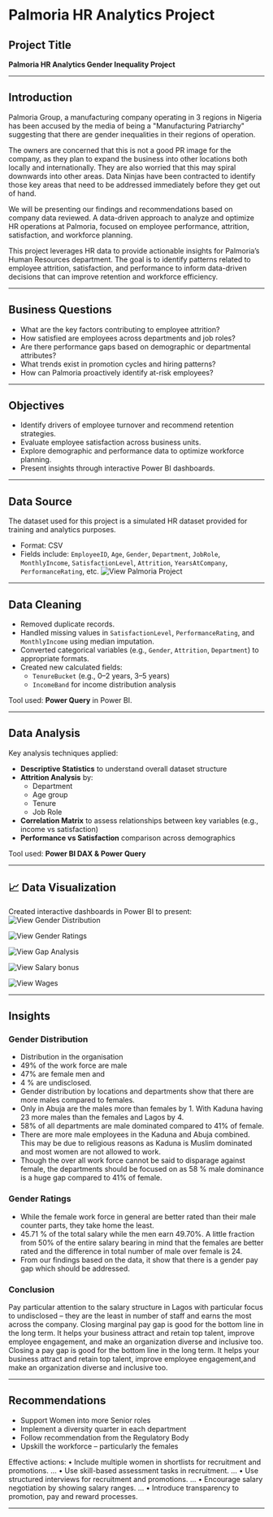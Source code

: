 # Palmoria HR Analytics Project

## Project Title
**Palmoria HR Analytics Gender Inequality Project**  

---

## Introduction
Palmoria Group, a manufacturing company operating in 3 regions in Nigeria has been accused by the media of being a "Manufacturing Patriarchy" suggesting that there are gender inequalities in their regions of operation. 

The owners are concerned that this is not a good PR image for the company, as they plan to expand the business into other locations both locally and internationally. They are also worried that this may spiral downwards into other areas. Data Ninjas have been contracted to identify those key areas that need to be addressed immediately before they get out of hand.

We will be presenting our findings and recommendations based on company data reviewed. A data-driven approach to analyze and optimize HR operations at Palmoria, focused on employee performance, attrition, satisfaction, and workforce planning.

This project leverages HR data to provide actionable insights for Palmoria’s Human Resources department. The goal is to identify patterns related to employee attrition, satisfaction, and performance to inform data-driven decisions that can improve retention and workforce efficiency.

---

## Business Questions
- What are the key factors contributing to employee attrition?
- How satisfied are employees across departments and job roles?
- Are there performance gaps based on demographic or departmental attributes?
- What trends exist in promotion cycles and hiring patterns?
- How can Palmoria proactively identify at-risk employees?

---

## Objectives
- Identify drivers of employee turnover and recommend retention strategies.
- Evaluate employee satisfaction across business units.
- Explore demographic and performance data to optimize workforce planning.
- Present insights through interactive Power BI dashboards.

---

## Data Source
The dataset used for this project is a simulated HR dataset provided for training and analytics purposes.  
- Format: CSV  
- Fields include: `EmployeeID`, `Age`, `Gender`, `Department`, `JobRole`, `MonthlyIncome`, `SatisfactionLevel`, `Attrition`, `YearsAtCompany`, `PerformanceRating`, etc.
![View Palmoria Project](https://github.com/QueenYewande/Analytics-Portfolio/blob/QueenYewande-patch-1/Power%20BI%20Projects/HR%20Raw%20data.png)

---

## Data Cleaning
- Removed duplicate records.
- Handled missing values in `SatisfactionLevel`, `PerformanceRating`, and `MonthlyIncome` using median imputation.
- Converted categorical variables (e.g., `Gender`, `Attrition`, `Department`) to appropriate formats.
- Created new calculated fields:
  - `TenureBucket` (e.g., 0–2 years, 3–5 years)
  - `IncomeBand` for income distribution analysis

Tool used: **Power Query** in Power BI.

---

## Data Analysis
Key analysis techniques applied:
- **Descriptive Statistics** to understand overall dataset structure
- **Attrition Analysis** by:
  - Department
  - Age group
  - Tenure
  - Job Role
- **Correlation Matrix** to assess relationships between key variables (e.g., income vs satisfaction)
- **Performance vs Satisfaction** comparison across demographics

Tool used: **Power BI DAX & Power Query**

---

## 📈 Data Visualization
Created interactive dashboards in Power BI to present:
![View Gender Distribution](https://github.com/QueenYewande/Analytics-Portfolio/blob/QueenYewande-patch-1/Power%20BI%20Projects/Gender%20Distribution.png)

![View Gender Ratings](https://github.com/QueenYewande/Analytics-Portfolio/blob/QueenYewande-patch-1/Power%20BI%20Projects/Gender%20Ratings.png)

![View Gap Analysis](https://github.com/QueenYewande/Analytics-Portfolio/blob/QueenYewande-patch-1/Power%20BI%20Projects/Pay%20Gap%20analysis.png)

![View Salary bonus](https://github.com/QueenYewande/Analytics-Portfolio/blob/QueenYewande-patch-1/Power%20BI%20Projects/Salary%20Bonus.png)

![View Wages](https://github.com/QueenYewande/Analytics-Portfolio/blob/QueenYewande-patch-1/Power%20BI%20Projects/Wages.png)


---

## Insights
### Gender Distribution
- Distribution in the organisation
- 49% of the work force are male
- 47% are female men and 
- 4 % are undisclosed.
- Gender distribution by locations and departments show that there are more males compared to females.
- Only in Abuja are the males more than females by 1. With Kaduna having 23 more males than the females and Lagos by 4.
- 58% of all departments are male dominated compared to 41% of female.
- There are more male employees in the Kaduna and Abuja combined. This may be due to religious reasons as Kaduna is Muslim dominated and most women are not allowed to work.
- Though the over all work force cannot be said to disparage against female, the departments should be focused on as 58 % male dominance is a huge gap compared to 41% of female. 

### Gender Ratings
- While the female work force in general are better rated than their male counter parts, they take home the least.
- 45.71 % of the total salary while the men earn 49.70%. A little fraction from 50% of the entire salary bearing in mind that the females are better rated and the difference in total number of male over female is 24.
- From our findings based on the data, it show that there is a gender pay gap which should be addressed.

### Conclusion
Pay particular attention to the salary structure in Lagos with particular focus to undisclosed – they are the least in number of staff and earns the most across the company. Closing marginal pay gap is good for the bottom line in the long term. It helps your business attract and retain top talent, improve employee engagement, and make an organization diverse and inclusive too. Closing a pay gap is good for the bottom line in the long term. It helps your business attract and retain top talent, improve employee engagement,and make an organization diverse and inclusive too.




---

## Recommendations
- Support Women into more Senior roles
- Implement a diversity quarter in each department
- Follow recommendation from the Regulatory Body
- Upskill the workforce – particularly the females

Effective actions:
•  Include multiple
women in shortlists for recruitment and promotions. ...
•  Use skill-based
assessment tasks in recruitment. ...
•  Use structured
interviews for recruitment and promotions. ...
•  Encourage salary
negotiation by showing salary ranges. ...
•  Introduce
transparency to promotion, pay and reward processes.

---

